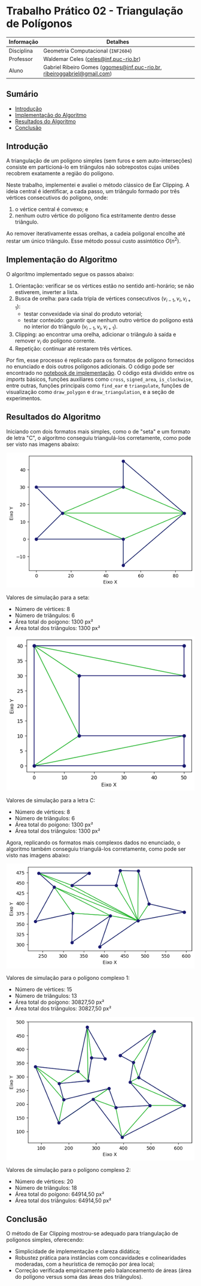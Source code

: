 # Trabalho Prático 02 - Triangulação de Polígonos

| Informação  | Detalhes    |
| ----------- | ----------- |
| Disciplina  | Geometria Computacional (`INF2604`) |
| Professor   | Waldemar Celes (<celes@inf.puc-rio.br>) |
| Aluno       | Gabriel Ribeiro Gomes (<ggomes@inf.puc-rio.br>, <ribeiroggabriel@gmail.com>) |

## Sumário

- [Introdução](#introdução)
- [Implementação do Algoritmo](#implementação-do-algoritmo)
- [Resultados do Algoritmo](#resultados-do-algoritmo)
- [Conclusão](#conclusão)

## Introdução

A triangulação de um polígono simples (sem furos e sem auto-interseções) consiste em particioná-lo em triângulos não sobrepostos cujas uniões recobrem exatamente a região do polígono.

Neste trabalho, implementei e avaliei o método clássico de Ear Clipping. A ideia central é identificar, a cada passo, um triângulo formado por três vértices consecutivos do polígono, onde:

1) o vértice central é convexo; e
2) nenhum outro vértice do polígono fica estritamente dentro desse triângulo.

Ao remover iterativamente essas orelhas, a cadeia poligonal encolhe até restar um único triângulo. Esse método possui custo assintótico $O(n^2)$.

## Implementação do Algoritmo

O algoritmo implementado segue os passos abaixo:

1. Orientação: verificar se os vértices estão no sentido anti-horário; se não estiverem, inverter a lista.
2. Busca de orelha: para cada tripla de vértices consecutivos $(v_{i-1}, v_i, v_{i+1})$:
   - testar convexidade via sinal do produto vetorial;
   - testar conteúdo: garantir que nenhum outro vértice do polígono está no interior do triângulo $(v_{i-1}, v_i, v_{i+1})$.
3. Clipping: ao encontrar uma orelha, adicionar o triângulo à saída e remover $v_i$ do polígono corrente.
4. Repetição: continuar até restarem três vértices.

Por fim, esse processo é replicado para os formatos de polígono fornecidos no enunciado e dois outros polígonos adicionais. O código pode ser encontrado no [notebook de implementação](polygon_triangulation.ipynb). O código está dividido entre os _imports_ básicos, funções auxiliares como `cross`, `signed_area`, `is_clockwise`, entre outras, funções principais como `find_ear` e `triangulate`, funções de visualização como `draw_polygon` e `draw_triangulation`, e a seção de experimentos.

## Resultados do Algoritmo

Iniciando com dois formatos mais simples, como o de "seta" e um formato de letra "C", o algoritmo conseguiu triangulá-los corretamente, como pode ser visto nas imagens abaixo:

![Seta para a direita](resources/arrow_01.png)

Valores de simulação para a seta:

- Número de vértices: 8
- Número de triângulos: 6
- Área total do poígono: 1300 px²
- Área total dos triângulos: 1300 px²

![Letra C](resources/c_shape_02.png)

Valores de simulação para a letra C:

- Número de vértices: 8
- Número de triângulos: 6
- Área total do poígono: 1300 px²
- Área total dos triângulos: 1300 px²

Agora, replicando os formatos mais complexos dados no enunciado, o algoritmo também conseguiu triangulá-los corretamente, como pode ser visto nas imagens abaixo:

![Polígono complexo 1](resources/complex_form_01.png)

Valores de simulação para o polígono complexo 1:

- Número de vértices: 15
- Número de triângulos: 13
- Área total do poígono: 30827,50 px²
- Área total dos triângulos: 30827,50 px²

![Polígono complexo 2](resources/complex_form_02.png)

Valores de simulação para o polígono complexo 2:

- Número de vértices: 20
- Número de triângulos: 18
- Área total do poígono: 64914,50 px²
- Área total dos triângulos: 64914,50 px²

## Conclusão

O método de Ear Clipping mostrou-se adequado para triangulação de polígonos simples, oferecendo:

- Simplicidade de implementação e clareza didática;
- Robustez prática para instâncias com concavidades e colinearidades moderadas, com a heurística de remoção por área local;
- Correção verificada empiricamente pelo balanceamento de áreas (área do polígono versus soma das áreas dos triângulos).
